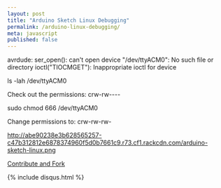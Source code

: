 ```yaml
---
layout: post
title: "Arduino Sketch Linux Debugging"
permalink: /arduino-linux-debugging/
meta: javascript
published: false
---
```

avrdude: ser_open(): can't open device "/dev/ttyACM0": No such file or directory
ioctl("TIOCMGET"): Inappropriate ioctl for device

ls -lah /dev/ttyACM0

Check out the permissions: crw-rw----

sudo chmod 666 /dev/ttyACM0

Change permissions to: crw-rw-rw-

http://abe90238e3b628565257-c47b312812e6878374960f5d0b7661c9.r73.cf1.rackcdn.com/arduino-sketch-linux.png

<span class="fi-page-edit size-21"></span> <a href="{{ site.post_source_root }}2016-03-05-arduino-linux-debugging.markdown" target="_blank">Contribute and Fork</a>

{% include disqus.html %}